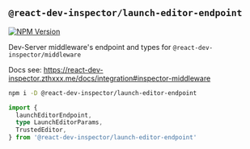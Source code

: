 ## `@react-dev-inspector/launch-editor-endpoint`

<a href="https://www.npmjs.com/package/@react-dev-inspector/launch-editor-endpoint" target="_blank" rel="noopener noreferrer"><img src="https://badgen.net/npm/v/@react-dev-inspector/launch-editor-endpoint" alt="NPM Version" /></a>

Dev-Server middleware's endpoint and types for `@react-dev-inspector/middleware`

Docs see: https://react-dev-inspector.zthxxx.me/docs/integration#inspector-middleware

```bash
npm i -D @react-dev-inspector/launch-editor-endpoint
```

```ts
import {
  launchEditorEndpoint,
  type LaunchEditorParams,
  TrustedEditor,
} from '@react-dev-inspector/launch-editor-endpoint'
```
